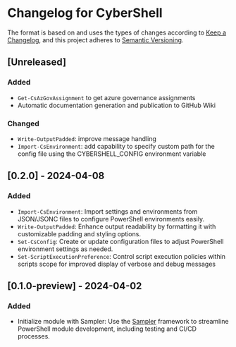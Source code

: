 # Changelog for CyberShell

The format is based on and uses the types of changes according to [Keep a Changelog](https://keepachangelog.com/en/1.0.0/),
and this project adheres to [Semantic Versioning](https://semver.org/spec/v2.0.0.html).

## [Unreleased]

### Added
- `Get-CsAzGovAssignment` to get azure governance assignments
- Automatic documentation generation and publication to GitHub Wiki

### Changed
- `Write-OutputPadded`: improve message handling
- `Import-CsEnvironment`: add capability to specify custom path for the config file using the CYBERSHELL_CONFIG environment variable

## [0.2.0] - 2024-04-08

### Added

- `Import-CsEnvironment`: Import settings and environments from JSON/JSONC files to configure PowerShell environments easily.
- `Write-OutputPadded`: Enhance output readability by formatting it with customizable padding and styling options.
- `Set-CsConfig`: Create or update configuration files to adjust PowerShell environment settings as needed.
- `Set-ScriptExecutionPreference`: Control script execution policies within scripts scope for improved display of verbose and debug messages

## [0.1.0-preview] - 2024-04-02

### Added

- Initialize module with Sampler: Use the [Sampler](https://github.com/gaelcolas/Sampler) framework to streamline PowerShell module development, including testing and CI/CD processes.